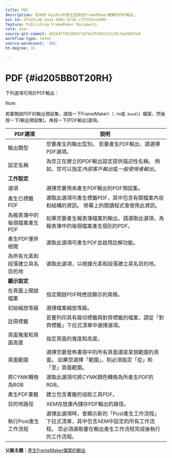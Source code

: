 ```yaml
---
title: PDF
description: 在AEM Guides中產生並設定FrameMaker檔案的PDF輸出。
exl-id: df3d3cd8-2aa1-4d82-8756-c3f5555cb904
feature: Publishing FrameMaker Documents
role: User
source-git-commit: 462647f953895f1976af5383124129c3ee869fe9
workflow-type: tm+mt
source-wordcount: '381'
ht-degree: 3%

---
```


# PDF {#id205BB0T20RH}

下列選項可用於PDF輸出：

>[!NOTE]
>
> 若要開啟PDF的輸出預設集，請按一下FrameMaker\（`.fm`或`.book`\）檔案，然後按一下[輸出預設集]，再按一下[PDF輸出]選項。

| PDF選項 | 說明 |
|-----------|-----------|
| 輸出類型 | 您要產生的輸出型別。 若要產生PDF輸出，請選擇PDF選項。 |
| 設定名稱 | 為您正在建立的PDF輸出設定提供描述性名稱。 例如，您可以指定&#x200B;*內部客戶輸出*&#x200B;或&#x200B;*一般使用者輸出*。 |
| **工作設定** |
| 選項 | 選擇您要用來產生PDF輸出的PDF預設集。 |
| 產生已標籤PDF | 選取此選項可產生標籤PDF，其中包含有關檔案內容和結構的資訊。 熒幕上的閱讀程式會使用此資訊。 |
| 為報表簿中的每個檔案產生PDF | 如果您要產生報表簿檔案的輸出，請選取此選項，為報表簿中的每個檔案產生個別的PDF。 |
| 產生PDF僅供檢閱 | 選取此選項可產生PDF並啟用註解功能。 |
| 為所有元素和段落建立具名目的地 | 選取此選項，以根據元素和段落建立具名目的地。 |
| **顯示設定** |
| 在頁面上開啟檔案 | 指定開啟PDF時應該顯示的頁碼。 |
| 初始縮放等級 | 選擇檔案縮放等級。 |
| 註冊標籤 | 若要列印具有裁切標籤與對齊標籤的檔案，請從「對齊標籤」下拉式清單中選擇選項。 |
| 頁面寬度和頁面高度 | 指定頁面的寬度和高度。 |
| 頁面範圍 | 選擇您要發佈書冊中的所有頁面還是某個範圍的頁面。 如果您選擇「範圍」，則必須指定「從」和「至」頁面範圍。 |
| 將CYMK轉換為RGB | 選取此選項可將CYMK顏色轉換為所產生PDF的RGB。 |
| 產生PDF書籤 | 建立包含書籤的協助工具PDF。 |
| 目的地路徑 | AEM存放庫內儲存PDF輸出的路徑。 |
| 執行Post產生工作流程 | 選擇此選項時，會顯示新的「Post產生工作流程」下拉式清單，其中包含AEM中設定的所有工作流程。 您必須選取要在輸出產生工作流程完成後執行的工作流程。 |

**父級主題：**[&#x200B;產生FrameMaker檔案的輸出](fm-output-generatation.md)
